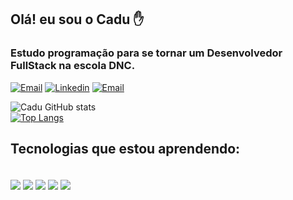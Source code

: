 ## Olá! eu sou o Cadu ✋
### Estudo programação para se tornar um Desenvolvedor FullStack na escola DNC.

[![Email](https://img.shields.io/badge/Gmail-D14836?style=for-the-badge&logo=gmail&logoColor=white)](https://carloseduardofurlan78@gmail.com)
[![Linkedin](https://img.shields.io/badge/LinkedIn-0077B5?style=for-the-badge&logo=linkedin&logoColor=white)](https://www.linkedin.com/in/carlos-eduardo-furlan-8ba21b129/)
[![Email](https://img.shields.io/badge/Instagram-E4405F?style=for-the-badge&logo=instagram&logoColor=white)](https://www.instagram.com/ducalanfur/)
<br>

![Cadu GitHub stats](https://github-readme-stats.vercel.app/api?username=CarlosEduardoFurlan&show_icons=true&theme=tokyonight)
<br>
[![Top Langs](https://github-readme-stats.vercel.app/api/top-langs/?username=anuraghazra&layout=compact)](https://github.com/anuraghazra/github-readme-stats)

## Tecnologias que estou aprendendo:

<div style="display: inline_block"><br>
    <img align="center" src="https://img.shields.io/badge/HTML5-E34F26?style=for-the-badge&logo=html5&logoColor=white">
    <img align="center" src="https://img.shields.io/badge/CSS3-1572B6?style=for-the-badge&logo=css3&logoColor=white">
    <img align="center" src="https://img.shields.io/badge/JavaScript-F7DF1E?style=for-the-badge&logo=javascript&logoColor=black">
    <img align="center" src="https://img.shields.io/badge/React-20232A?style=for-the-badge&logo=react&logoColor=61DAFB">
    <img align="center" src="https://img.shields.io/badge/Node.js-43853D?style=for-the-badge&logo=node.js&logoColor=white">
</div>
